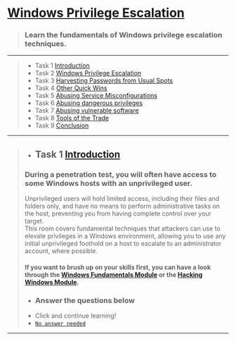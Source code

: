 # [Windows Privilege Escalation](https://tryhackme.com/room/windowsprivesc20)
  > ### Learn the fundamentals of Windows privilege escalation techniques.

---


> - Task 1  [Introduction](#task-1--introduction)
> - Task 2  [Windows Privilege Escalation]()
> - Task 3  [Harvesting Passwords from Usual Spots]()
> - Task 4  [Other Quick Wins]()
> - Task 5  [Abusing Service Misconfigurations]()
> - Task 6  [Abusing dangerous privileges]()
> - Task 7  [Abusing vulnerable software]()
> - Task 8  [Tools of the Trade]()
> - Task 9  [Conclusion]()

---
> - ## Task 1  [Introduction]()
> ### During a penetration test, you will often have access to some Windows hosts with an unprivileged user. <br>
> Unprivileged users will hold limited access, including their files and folders only, and have no means to perform administrative tasks on the host, preventing you from having complete control over your target. <br>
> This room covers fundamental techniques that attackers can use to elevate privileges in a Windows environment, allowing you to use any initial unprivileged foothold on a host to escalate to an administrator account, where possible. <br>
> #### If you want to brush up on your skills first, you can have a look through the [Windows Fundamentals Module](https://tryhackme.com/module/windows-fundamentals) or the [Hacking Windows Module](https://tryhackme.com/module/hacking-windows-1).
> - ### Answer the questions below
  > - Click and continue learning!
  > - [`No answer needed`]()



---

